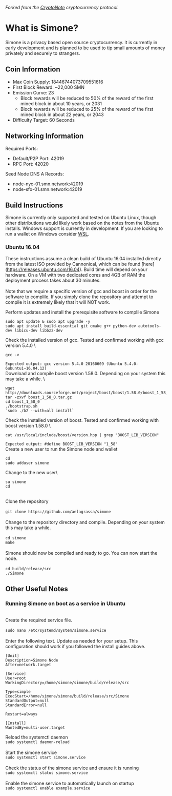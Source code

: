 *Forked from the [CryptoNote](https://github.com/cryptonotefoundation/cryptonote) cryptocurrency protocol.*
<br>
# **What is Simone?**
Simone is a privacy based open source cryptocurrency. It is currently in early development and is planned to be used to tip small amounts of money privately and securely to strangers.

## **Coin Information**<br>
- Max Coin Supply: 18446744073709551616<br>
- First Block Reward: ~22,000 SMN
- Emission Curve: 23
   - Block rewards will be reduced to 50% of the reward of the first mined block in about 10 years, or 2031
   - Block rewards will be reduced to 25% of the reward of the first mined block in about 22 years, or 2043
- Difficulty Target: 60 Seconds

## **Networking Information**
Required Ports:
- Default/P2P Port: 42019
- RPC Port: 42020

Seed Node DNS A Records:
- node-nyc-01.smn.network:42019
- node-sfo-01.smn.network:42019

## **Build Instructions**
Simone is currently only supported and tested on Ubuntu Linux, though other distributions would likely work based on the notes from the Ubuntu installs. Windows support is currently in development. If you are looking to run a wallet on Windows consider [WSL](https://docs.microsoft.com/en-us/windows/wsl/install).

### Ubuntu 16.04

These instructions assume a clean build of Ubuntu 16.04 installed directly from the latest ISO provided by Cannonical, which can be found [here] (https://releases.ubuntu.com/16.04). Build time will depend on your hardware. On a VM with two dedicated cores and 4GB of RAM the deployment process takes about 30 minutes.\
\
Note that we require a specific version of gcc and boost in order for the software to complile. If you simply clone the repository
and attempt to compile it is extremely likely that it will NOT work.

Perform updates and install the prerequisite software to complile Simone
```
sudo apt update & sudo apt upgrade -y
sudo apt install build-essential git cmake g++ python-dev autotools-dev libicu-dev libbz2-dev
```
Check the installed version of gcc. Tested and confirmed working with gcc version 5.4.0 \
```
gcc -v
```
`Expected output: gcc version 5.4.0 20160609 (Ubuntu 5.4.0-6ubuntu1~16.04.12)`\
Download and compile boost version 1.58.0. Depending on your system this may take a while. \
```
wget http://downloads.sourceforge.net/project/boost/boost/1.58.0/boost_1_58_0.tar.gz
tar -zxvf boost_1_58_0.tar.gz
cd boost_1_58_0
./bootstrap.sh
`sudo ./b2 --with=all install`
```
Check the installed version of boost. Tested and confirmed working with boost version 1.58.0 \
```
cat /usr/local/include/boost/version.hpp | grep "BOOST_LIB_VERSION"
```
`Expected output: #define BOOST_LIB_VERSION "1_58"`\
Create a new user to run the Simone node and wallet
```
cd
sudo adduser simone
```
Change to the new user\
```
su simone
cd
```
\
Clone the repository\
\
`git clone https://github.com/aelagrassa/simone` \
\
Change to the repository directory and compile. Depending on your system this may take a while.\
\
`cd simone` \
`make` \
\
Simone should now be compiled and ready to go. You can now start the node. \
\
`cd build/release/src` \
`./Simone`

## **Other Useful Notes**
### Running Simone on boot as a service in Ubuntu
\
Create the required service file.\
\
`sudo nano /etc/systemd/system/simone.service`\
\
Enter the following text. Update as needed for your setup. This configuration should work if you followed the install guides above.
```
[Unit]
Description=Simone Node
After=network.target

[Service]
User=root
WorkingDirectory=/home/simone/simone/build/release/src

Type=simple
ExecStart=/home/simone/simone/build/release/src/Simone
StandardOutput=null
StandardError=null

Restart=always

[Install]
WantedBy=multi-user.target
```
Reload the systemctl daemon\
`sudo systemctl daemon-reload`\
\
Start the simone service\
`sudo systemctl start simone.service`\
\
Check the status of the simone service and ensure it is running\
`sudo systemctl status simone.service`\
\
Enable the simone service to automatically launch on startup\
`sudo systemctl enable example.service`
